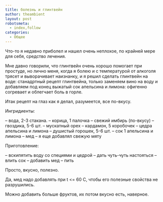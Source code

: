 ```yaml
---
title: болезнь и глинтвейн
author: theambient
layout: post
robotsmeta:
  - index,follow
categories:
  - Общее
---
```

Что-то я недавно приболел и нашел очень неплохое, по крайней мере для себя, средство лечения.

Мне давно говорили, что глинтвейн очень хорошо помогает при простуде, но лично меня, когда я болею и с температурой от алкоголя трясет и выворачивает наизнанку, и я решил сделать глинтвейн на воде: станадртный рецепт глинтвейна, только заменяем вино на воду и добавляем под конец выжатый сок апельсина и лимона: офигенно согревает и облегчает боль в горле.

Итак рецепт на глаз как я делал, разумеется, все по-вкусу.

Ингридиенты:

&#8211; вода, 2-3 стакана. 
&#8211; корица, 1 палочка 
&#8211; свежий имбирь (по-вкусу) 
&#8211; гвоздика, 5-6 шт. 
&#8211; мускатный орех 
&#8211; кардамон, 5 коробочек 
&#8211; цедра апельсина и лимона 
&#8211; душистый горошек, 5-6 шт. 
&#8211; сок 1 апельсина и лимона 
&#8211; мед 
&#8211; я еще добавлял свежую мяту

Приготовление:

&#8211; вскипятить воду со специями и цедрой 
&#8211; дать чуть-чуть настояться 
&#8211; влить сок 
&#8211; добавить мед 
&#8211; пить

Просто, вкусно, полезно.

Да, мед надо добавлять при t <= 60 С, чтобы его полезные свойства не разрушились.

Можно добавить больше фруктов, их потом вкусно есть, наверное.